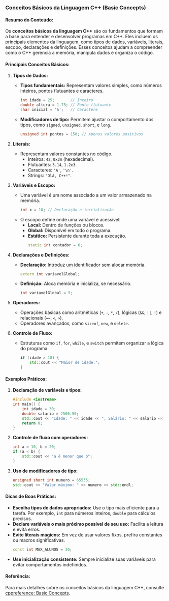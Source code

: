 ### Conceitos Básicos da Linguagem C++ (Basic Concepts)

#### Resumo do Conteúdo:
Os **conceitos básicos da linguagem C++** são os fundamentos que formam a base para entender e desenvolver programas em C++. Eles incluem os principais elementos da linguagem, como tipos de dados, variáveis, literais, escopo, declarações e definições. Esses conceitos ajudam a compreender como o C++ gerencia a memória, manipula dados e organiza o código.

#### Principais Conceitos Básicos:

1. **Tipos de Dados:**
   - **Tipos fundamentais:** Representam valores simples, como números inteiros, pontos flutuantes e caracteres.
     ```cpp
     int idade = 25;       // Inteiro
     double altura = 1.75; // Ponto flutuante
     char inicial = 'A';   // Caractere
     ```
   - **Modificadores de tipo:** Permitem ajustar o comportamento dos tipos, como `signed`, `unsigned`, `short`, e `long`.
     ```cpp
     unsigned int pontos = 150; // Apenas valores positivos
     ```

2. **Literais:**
   - Representam valores constantes no código.
     - Inteiros: `42`, `0x2A` (hexadecimal).
     - Flutuantes: `3.14`, `1.2e3`.
     - Caracteres: `'A'`, `'\n'`.
     - Strings: `"Olá, C++!"`.

3. **Variáveis e Escopo:**
   - Uma variável é um nome associado a um valor armazenado na memória.
     ```cpp
     int x = 10; // Declaração e inicialização
     ```
   - O escopo define onde uma variável é acessível:
     - **Local:** Dentro de funções ou blocos.
     - **Global:** Disponível em todo o programa.
     - **Estático:** Persistente durante toda a execução.
       ```cpp
       static int contador = 0;
       ```

4. **Declarações e Definições:**
   - **Declaração:** Introduz um identificador sem alocar memória.
     ```cpp
     extern int variavelGlobal;
     ```
   - **Definição:** Aloca memória e inicializa, se necessário.
     ```cpp
     int variavelGlobal = 5;
     ```

5. **Operadores:**
   - Operações básicas como aritméticas (`+`, `-`, `*`, `/`), lógicas (`&&`, `||`, `!`) e relacionais (`==`, `<`, `>`).
   - Operadores avançados, como `sizeof`, `new`, e `delete`.

6. **Controle de Fluxo:**
   - Estruturas como `if`, `for`, `while`, e `switch` permitem organizar a lógica do programa.
     ```cpp
     if (idade > 18) {
         std::cout << "Maior de idade.";
     }
     ```

#### Exemplos Práticos:

1. **Declaração de variáveis e tipos:**
   ```cpp
   #include <iostream>
   int main() {
       int idade = 30;
       double salario = 2500.50;
       std::cout << "Idade: " << idade << ", Salário: " << salario << std::endl;
       return 0;
   }
   ```

2. **Controle de fluxo com operadores:**
   ```cpp
   int a = 10, b = 20;
   if (a < b) {
       std::cout << "a é menor que b";
   }
   ```

3. **Uso de modificadores de tipo:**
   ```cpp
   unsigned short int numero = 65535;
   std::cout << "Valor máximo: " << numero << std::endl;
   ```

#### Dicas de Boas Práticas:
- **Escolha tipos de dados apropriados:** Use o tipo mais eficiente para a tarefa. Por exemplo, `int` para números inteiros, `double` para cálculos precisos.
- **Declare variáveis o mais próximo possível de seu uso:** Facilita a leitura e evita erros.
- **Evite literais mágicos:** Em vez de usar valores fixos, prefira constantes ou macros significativas.
  ```cpp
  const int MAX_ALUNOS = 30;
  ```
- **Use inicialização consistente:** Sempre inicialize suas variáveis para evitar comportamentos indefinidos.

#### Referência:
Para mais detalhes sobre os conceitos básicos da linguagem C++, consulte [cppreference: Basic Concepts](https://en.cppreference.com/w/cpp/language/basic_concepts).